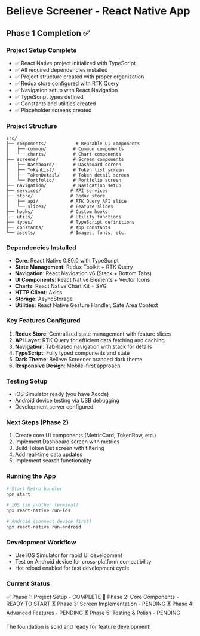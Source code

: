 # Believe Screener - React Native App

## Phase 1 Completion ✅

### Project Setup Complete
- ✅ React Native project initialized with TypeScript
- ✅ All required dependencies installed
- ✅ Project structure created with proper organization
- ✅ Redux store configured with RTK Query
- ✅ Navigation setup with React Navigation
- ✅ TypeScript types defined
- ✅ Constants and utilities created
- ✅ Placeholder screens created

### Project Structure
```
src/
├── components/           # Reusable UI components
│   ├── common/          # Common components
│   └── charts/          # Chart components
├── screens/             # Screen components
│   ├── Dashboard/       # Dashboard screen
│   ├── TokenList/       # Token list screen
│   ├── TokenDetail/     # Token detail screen
│   └── Portfolio/       # Portfolio screen
├── navigation/          # Navigation setup
├── services/           # API services
├── store/              # Redux store
│   ├── api/            # RTK Query API slice
│   └── slices/         # Feature slices
├── hooks/              # Custom hooks
├── utils/              # Utility functions
├── types/              # TypeScript definitions
├── constants/          # App constants
└── assets/             # Images, fonts, etc.
```

### Dependencies Installed
- **Core**: React Native 0.80.0 with TypeScript
- **State Management**: Redux Toolkit + RTK Query
- **Navigation**: React Navigation v6 (Stack + Bottom Tabs)
- **UI Components**: React Native Elements + Vector Icons
- **Charts**: React Native Chart Kit + SVG
- **HTTP Client**: Axios
- **Storage**: AsyncStorage
- **Utilities**: React Native Gesture Handler, Safe Area Context

### Key Features Configured
1. **Redux Store**: Centralized state management with feature slices
2. **API Layer**: RTK Query for efficient data fetching and caching
3. **Navigation**: Tab-based navigation with stack for details
4. **TypeScript**: Fully typed components and state
5. **Dark Theme**: Believe Screener branded dark theme
6. **Responsive Design**: Mobile-first approach

### Testing Setup
- iOS Simulator ready (you have Xcode)
- Android device testing via USB debugging
- Development server configured

### Next Steps (Phase 2)
1. Create core UI components (MetricCard, TokenRow, etc.)
2. Implement Dashboard screen with metrics
3. Build Token List screen with filtering
4. Add real-time data updates
5. Implement search functionality

### Running the App
```bash
# Start Metro bundler
npm start

# iOS (in another terminal)
npx react-native run-ios

# Android (connect device first)
npx react-native run-android
```

### Development Workflow
- Use iOS Simulator for rapid UI development
- Test on Android device for cross-platform compatibility
- Hot reload enabled for fast development cycle

### Current Status
✅ Phase 1: Project Setup - COMPLETE
🔄 Phase 2: Core Components - READY TO START
⏳ Phase 3: Screen Implementation - PENDING
⏳ Phase 4: Advanced Features - PENDING
⏳ Phase 5: Testing & Polish - PENDING

The foundation is solid and ready for feature development! 